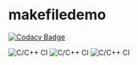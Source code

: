 # makefiledemo

[![Codacy Badge](https://api.codacy.com/project/badge/Grade/20b661ae744543d2a041f1eed68d2e5a)](https://app.codacy.com/manual/vijaymksv/makefiledemo?utm_source=github.com&utm_medium=referral&utm_content=vijaymksv/makefiledemo&utm_campaign=Badge_Grade_Dashboard)

![C/C++ CI](https://github.com/vijaymksv/makefiledemo/workflows/C/C++%20CI/badge.svg)
![C/C++ CI](https://github.com/vijaymksv/makefiledemo/workflows/C/C++%20CI/badge.svg)
![C/C++ CI](https://github.com/vijaymksv/makefiledemo/workflows/C/C++%20CI/badge.svg)
